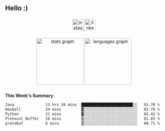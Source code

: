 <h2 align="left">Hello :)</h2>

###

<div align="center">
  <a href="https://www.instagram.com/sebi.klaus/" target="_blank">
    <img src="https://img.shields.io/static/v1?message=Instagram&logo=instagram&label=&color=E4405F&logoColor=white&labelColor=&style=for-the-badge" height="35" alt="instagram logo"  />
  </a>
  <a href="https://www.linkedin.com/in/sebastian-klaus-3aa64720b/" target="_blank">
    <img src="https://img.shields.io/static/v1?message=LinkedIn&logo=linkedin&label=&color=0077B5&logoColor=white&labelColor=&style=for-the-badge" height="35" alt="linkedin logo"  />
  </a>
</div>

###

<div align="center">
  <img src="https://github-readme-stats.vercel.app/api?username=IYourSunshineI&hide_title=false&hide_rank=false&show_icons=true&include_all_commits=true&count_private=true&disable_animations=false&theme=dracula&locale=en&hide_border=false&order=1" height="150" alt="stats graph"  />
  <img src="https://github-readme-stats.vercel.app/api/top-langs?username=IYourSunshineI&locale=en&hide_title=false&layout=compact&card_width=320&langs_count=5&theme=dracula&hide_border=false&order=2" height="150" alt="languages graph"  />
</div>

###

**This Week's Summary**
<!--START_SECTION:waka-->

```txt
Java              13 hrs 26 mins  ███████████████████████░░   91.70 %
Haskell           24 mins         ▓░░░░░░░░░░░░░░░░░░░░░░░░   02.78 %
Python            21 mins         ▓░░░░░░░░░░░░░░░░░░░░░░░░   02.42 %
Protocol Buffer   16 mins         ▒░░░░░░░░░░░░░░░░░░░░░░░░   01.83 %
protobuf          6 mins          ▒░░░░░░░░░░░░░░░░░░░░░░░░   00.71 %
```

<!--END_SECTION:waka-->
